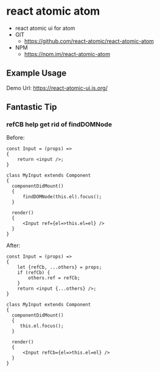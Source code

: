 react atomic atom
===============
   * react atomic ui for atom 
   * GIT
      * https://github.com/react-atomic/react-atomic-atom 
   * NPM
      * https://npm.im/react-atomic-atom 

## Example Usage
Demo Url:
https://react-atomic-ui.js.org/

## Fantastic Tip
### refCB help get rid of findDOMNode
Before:
```
const Input = (props) =>
{
    return <input />;
}

class MyInput extends Component 
{
  componentDidMount()
  {
      findDOMNode(this.el).focus();
  } 

  render()
  {
      <Input ref={el=>this.el=el} />
  }
}
```

After:
```
const Input = (props) =>
{
    let {refCb, ...others} = props;
    if (refCb) {
        others.ref = refCb;
    }
    return <input {...others} />;
}

class MyInput extends Component 
{
  componentDidMount()
  {
     this.el.focus();
  } 

  render()
  {
      <Input refCb={el=>this.el=el} />
  }
}
```
